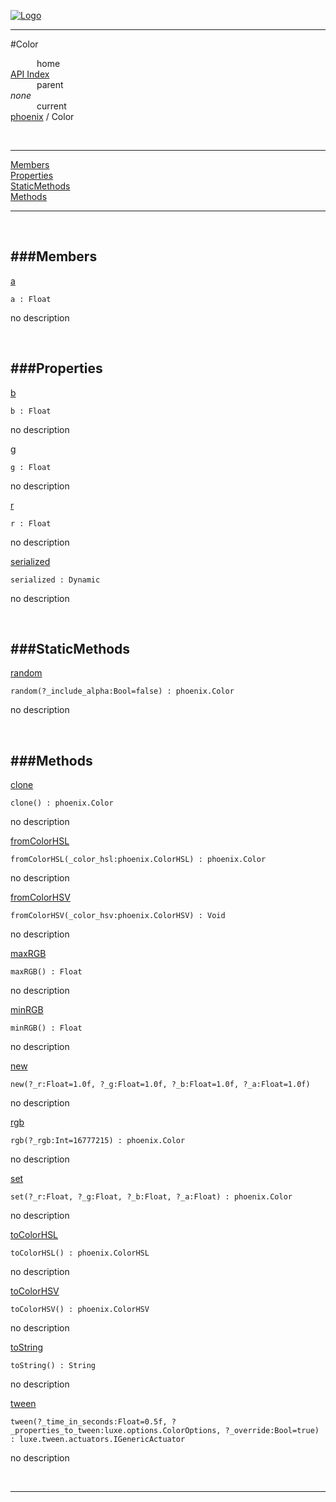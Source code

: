 
[![Logo](../../images/logo.png)](../../index.html)

---

#Color


&emsp;&emsp;&emsp;home   
[API Index](../../api/index.html#phoenix)   
&emsp;&emsp;&emsp;parent    
_none_   
&emsp;&emsp;&emsp;current    
[phoenix](./) / Color

<br/>

---


[Members](#Members)   
[Properties](#Properties)   
[StaticMethods](#StaticMethods)   
[Methods](#Methods)   


---

&nbsp;   

<a class="lift" name="Members" ></a>
###Members   
---
<a class="lift" name="a" href="#a">a</a>



`a : Float`

<span class="small_desc_flat"> no description </span>   

&nbsp;   

<a class="lift" name="Properties" ></a>
###Properties   
---
<a class="lift" name="b" href="#b">b</a>



`b : Float`

<span class="small_desc_flat"> no description </span>   

<a class="lift" name="g" href="#g">g</a>



`g : Float`

<span class="small_desc_flat"> no description </span>   

<a class="lift" name="r" href="#r">r</a>



`r : Float`

<span class="small_desc_flat"> no description </span>   

<a class="lift" name="serialized" href="#serialized">serialized</a>



`serialized : Dynamic`

<span class="small_desc_flat"> no description </span>   

&nbsp;   

<a class="lift" name="StaticMethods" ></a>
###StaticMethods   
---
<a class="lift" name="random" href="#random">random</a>



`random(?_include_alpha:Bool=false) : phoenix.Color`

<span class="small_desc_flat"> no description </span>   

&nbsp;   

<a class="lift" name="Methods" ></a>
###Methods   
---
<a class="lift" name="clone" href="#clone">clone</a>



`clone() : phoenix.Color`

<span class="small_desc_flat"> no description </span>   

<a class="lift" name="fromColorHSL" href="#fromColorHSL">fromColorHSL</a>



`fromColorHSL(_color_hsl:phoenix.ColorHSL) : phoenix.Color`

<span class="small_desc_flat"> no description </span>   

<a class="lift" name="fromColorHSV" href="#fromColorHSV">fromColorHSV</a>



`fromColorHSV(_color_hsv:phoenix.ColorHSV) : Void`

<span class="small_desc_flat"> no description </span>   

<a class="lift" name="maxRGB" href="#maxRGB">maxRGB</a>



`maxRGB() : Float`

<span class="small_desc_flat"> no description </span>   

<a class="lift" name="minRGB" href="#minRGB">minRGB</a>



`minRGB() : Float`

<span class="small_desc_flat"> no description </span>   

<a class="lift" name="new" href="#new">new</a>



`new(?_r:Float=1.0f, ?_g:Float=1.0f, ?_b:Float=1.0f, ?_a:Float=1.0f) `

<span class="small_desc_flat"> no description </span>   

<a class="lift" name="rgb" href="#rgb">rgb</a>



`rgb(?_rgb:Int=16777215) : phoenix.Color`

<span class="small_desc_flat"> no description </span>   

<a class="lift" name="set" href="#set">set</a>



`set(?_r:Float, ?_g:Float, ?_b:Float, ?_a:Float) : phoenix.Color`

<span class="small_desc_flat"> no description </span>   

<a class="lift" name="toColorHSL" href="#toColorHSL">toColorHSL</a>



`toColorHSL() : phoenix.ColorHSL`

<span class="small_desc_flat"> no description </span>   

<a class="lift" name="toColorHSV" href="#toColorHSV">toColorHSV</a>



`toColorHSV() : phoenix.ColorHSV`

<span class="small_desc_flat"> no description </span>   

<a class="lift" name="toString" href="#toString">toString</a>



`toString() : String`

<span class="small_desc_flat"> no description </span>   

<a class="lift" name="tween" href="#tween">tween</a>



`tween(?_time_in_seconds:Float=0.5f, ?_properties_to_tween:luxe.options.ColorOptions, ?_override:Bool=true) : luxe.tween.actuators.IGenericActuator`

<span class="small_desc_flat"> no description </span>   



&nbsp;
&nbsp;
&nbsp;

---  


&nbsp;   
&nbsp;   